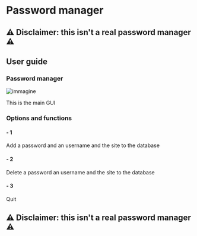 # Password manager
## ⚠ Disclaimer: this isn't a real password manager ⚠

## User guide 
### Password manager 
![immagine](https://github.com/Fedi6431/Password-Manager/assets/102946457/8f1eb039-8192-49a7-a17f-1c218781e6cb)

This is the main GUI

### Options and functions
#### - 1 
Add a password and an username and the site to the database

#### - 2
Delete a password an username and the site to the database

#### - 3
Quit

## ⚠ Disclaimer: this isn't a real password manager ⚠
